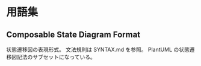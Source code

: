 用語集
======

Composable State Diagram Format
-------------------------------
状態遷移図の表現形式。
文法規則は SYNTAX.md を参照。
PlantUML の状態遷移図記法のサブセットになっている。
